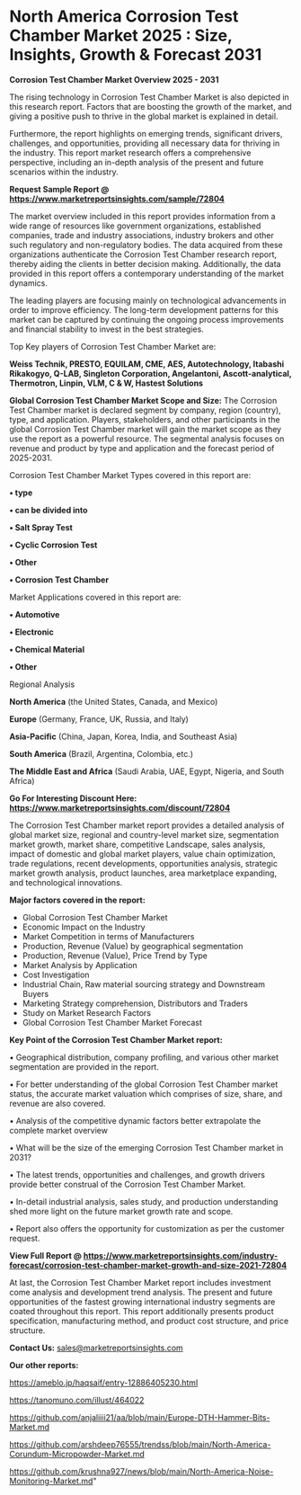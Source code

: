 # North America Corrosion Test Chamber Market 2025 : Size, Insights, Growth & Forecast 2031

<Strong> Corrosion Test Chamber Market Overview 2025 - 2031</strong>

The rising technology in Corrosion Test Chamber Market is also depicted in this research report. Factors that are boosting the growth of the market, and giving a positive push to thrive in the global market is explained in detail.

Furthermore, the report highlights on emerging trends, significant drivers, challenges, and opportunities, providing all necessary data for thriving in the industry. This report market research offers a comprehensive perspective, including an in-depth analysis of the present and future scenarios within the industry.

<strong>Request Sample Report @ <a href=https://www.marketreportsinsights.com/sample/72804>https://www.marketreportsinsights.com/sample/72804</a></strong>

The market overview included in this report provides information from a wide range of resources like government organizations, established companies, trade and industry associations, industry brokers and other such regulatory and non-regulatory bodies. The data acquired from these organizations authenticate the Corrosion Test Chamber research report, thereby aiding the clients in better decision making. Additionally, the data provided in this report offers a contemporary understanding of the market dynamics.

The leading players are focusing mainly on technological advancements in order to improve efficiency. The long-term development patterns for this market can be captured by continuing the ongoing process improvements and financial stability to invest in the best strategies.

Top Key players of Corrosion Test Chamber Market are:

<strong>Weiss Technik, PRESTO, EQUILAM, CME, AES, Autotechnology, Itabashi Rikakogyo, Q-LAB, Singleton Corporation, Angelantoni, Ascott-analytical, Thermotron, Linpin, VLM, C & W, Hastest Solutions</strong>

<strong><b>Global Corrosion Test Chamber Market Scope and Size:</b></strong>
The Corrosion Test Chamber market is declared segment by company, region (country), type, and application. Players, stakeholders, and other participants in the global Corrosion Test Chamber market will gain the market scope as they use the report as a powerful resource. The segmental analysis focuses on revenue and product by type and application and the forecast period of 2025-2031.

Corrosion Test Chamber Market Types covered in this report are:

<strong>• type

• can be divided into

• Salt Spray Test

• Cyclic Corrosion Test

• Other

• Corrosion Test Chamber</strong>

Market Applications covered in this report are:

<strong>• Automotive

• Electronic

• Chemical Material

• Other</strong> 

Regional Analysis

<strong>North America</strong> (the United States, Canada, and Mexico)

<strong>Europe</strong> (Germany, France, UK, Russia, and Italy)

<strong>Asia-Pacific</strong> (China, Japan, Korea, India, and Southeast Asia)

<strong>South America</strong> (Brazil, Argentina, Colombia, etc.)

<strong>The Middle East and Africa</strong> (Saudi Arabia, UAE, Egypt, Nigeria, and South Africa)

<strong>Go For Interesting Discount Here: <a href=https://www.marketreportsinsights.com/discount/72804>https://www.marketreportsinsights.com/discount/72804</a></strong>

The Corrosion Test Chamber market report provides a detailed analysis of global market size, regional and country-level market size, segmentation market growth, market share, competitive Landscape, sales analysis, impact of domestic and global market players, value chain optimization, trade regulations, recent developments, opportunities analysis, strategic market growth analysis, product launches, area marketplace expanding, and technological innovations.

<strong><b>Major factors covered in the report:</b></strong>
<ul>
  <li>Global Corrosion Test Chamber Market </li>
  <li>Economic Impact on the Industry</li>
  <li>Market Competition in terms of Manufacturers</li>
  <li>Production, Revenue (Value) by geographical segmentation</li>
  <li>Production, Revenue (Value), Price Trend by Type</li>
  <li>Market Analysis by Application</li>
  <li>Cost Investigation</li>
  <li>Industrial Chain, Raw material sourcing strategy and Downstream Buyers</li>
  <li>Marketing Strategy comprehension, Distributors and Traders</li>
  <li>Study on Market Research Factors</li>
  <li>Global Corrosion Test Chamber Market Forecast</li>
</ul>

<strong><b>Key Point of the Corrosion Test Chamber Market report:</b></strong>

• Geographical distribution, company profiling, and various other market segmentation are provided in the report.

• For better understanding of the global Corrosion Test Chamber market status, the accurate market valuation which comprises of size, share, and revenue are also covered.

• Analysis of the competitive dynamic factors better extrapolate the complete market overview

• What will be the size of the emerging Corrosion Test Chamber market in 2031?

• The latest trends, opportunities and challenges, and growth drivers provide better construal of the Corrosion Test Chamber Market.

• In-detail industrial analysis, sales study, and production understanding shed more light on the future market growth rate and scope.

• Report also offers the opportunity for customization as per the customer request.

<strong><b>View Full Report @ <a href=https://www.marketreportsinsights.com/industry-forecast/corrosion-test-chamber-market-growth-and-size-2021-72804>https://www.marketreportsinsights.com/industry-forecast/corrosion-test-chamber-market-growth-and-size-2021-72804</a></b></strong>


At last, the Corrosion Test Chamber Market report includes investment come analysis and development trend analysis. The present and future opportunities of the fastest growing international industry segments are coated throughout this report. This report additionally presents product specification, manufacturing method, and product cost structure, and price structure.

<strong>Contact Us:</strong>
sales@marketreportsinsights.com

<strong>Our other reports:</strong>

<a href=https://ameblo.jp/haqsaif/entry-12886405230.html>https://ameblo.jp/haqsaif/entry-12886405230.html</a>

<a href=https://tanomuno.com/illust/464022>https://tanomuno.com/illust/464022</a>

<a href=https://github.com/anjaliiii21/aa/blob/main/Europe-DTH-Hammer-Bits-Market.md>https://github.com/anjaliiii21/aa/blob/main/Europe-DTH-Hammer-Bits-Market.md</a>

<a href=https://github.com/arshdeep76555/trendss/blob/main/North-America-Corundum-Micropowder-Market.md>https://github.com/arshdeep76555/trendss/blob/main/North-America-Corundum-Micropowder-Market.md</a>

<a href=https://github.com/krushna927/news/blob/main/North-America-Noise-Monitoring-Market.md>https://github.com/krushna927/news/blob/main/North-America-Noise-Monitoring-Market.md</a>"
